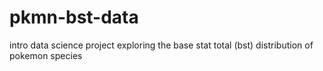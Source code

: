 # pkmn-bst-data
intro data science project exploring the base stat total (bst) distribution of pokemon species 
